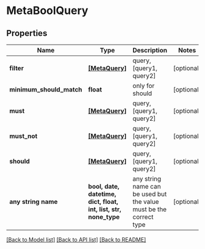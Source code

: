 # MetaBoolQuery


## Properties
Name | Type | Description | Notes
------------ | ------------- | ------------- | -------------
**filter** | [**[MetaQuery]**](MetaQuery.md) | query, [query1, query2] | [optional] 
**minimum_should_match** | **float** | only for should | [optional] 
**must** | [**[MetaQuery]**](MetaQuery.md) | query, [query1, query2] | [optional] 
**must_not** | [**[MetaQuery]**](MetaQuery.md) | query, [query1, query2] | [optional] 
**should** | [**[MetaQuery]**](MetaQuery.md) | query, [query1, query2] | [optional] 
**any string name** | **bool, date, datetime, dict, float, int, list, str, none_type** | any string name can be used but the value must be the correct type | [optional]

[[Back to Model list]](../README.md#documentation-for-models) [[Back to API list]](../README.md#documentation-for-api-endpoints) [[Back to README]](../README.md)


